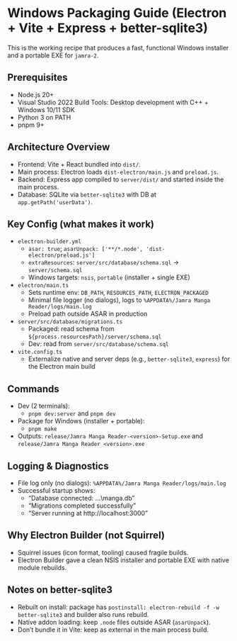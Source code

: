 # Windows Packaging Guide (Electron + Vite + Express + better-sqlite3)

This is the working recipe that produces a fast, functional Windows installer and a portable EXE for `jamra-2`.

## Prerequisites
- Node.js 20+
- Visual Studio 2022 Build Tools: Desktop development with C++ + Windows 10/11 SDK
- Python 3 on PATH
- pnpm 9+

## Architecture Overview
- Frontend: Vite + React bundled into `dist/`.
- Main process: Electron loads `dist-electron/main.js` and `preload.js`.
- Backend: Express app compiled to `server/dist/` and started inside the main process.
- Database: SQLite via `better-sqlite3` with DB at `app.getPath('userData')`.

## Key Config (what makes it work)
- `electron-builder.yml`
  - `asar: true`; `asarUnpack: ['**/*.node', 'dist-electron/preload.js']`
  - `extraResources`: `server/src/database/schema.sql` → `server/schema.sql`
  - Windows targets: `nsis`, `portable` (installer + single EXE)
- `electron/main.ts`
  - Sets runtime env: `DB_PATH`, `RESOURCES_PATH`, `ELECTRON_PACKAGED`
  - Minimal file logger (no dialogs), logs to `%APPDATA%/Jamra Manga Reader/logs/main.log`
  - Preload path outside ASAR in production
- `server/src/database/migrations.ts`
  - Packaged: read schema from `${process.resourcesPath}/server/schema.sql`
  - Dev: read from `server/src/database/schema.sql`
- `vite.config.ts`
  - Externalize native and server deps (e.g., `better-sqlite3`, `express`) for the Electron main build

## Commands
- Dev (2 terminals):
  - `pnpm dev:server` and `pnpm dev`
- Package for Windows (installer + portable):
  - `pnpm make`
- Outputs: `release/Jamra Manga Reader-<version>-Setup.exe` and `release/Jamra Manga Reader <version>.exe`

## Logging & Diagnostics
- File log only (no dialogs): `%APPDATA%/Jamra Manga Reader/logs/main.log`
- Successful startup shows:
  - “Database connected: …\manga.db”
  - “Migrations completed successfully”
  - “Server running at http://localhost:3000”

## Why Electron Builder (not Squirrel)
- Squirrel issues (icon format, tooling) caused fragile builds.
- Electron Builder gave a clean NSIS installer and portable EXE with native module rebuilds.

## Notes on better-sqlite3
- Rebuilt on install: package has `postinstall: electron-rebuild -f -w better-sqlite3` and builder also runs rebuild.
- Native addon loading: keep `.node` files outside ASAR (`asarUnpack`).
- Don’t bundle it in Vite: keep as external in the main process build.

